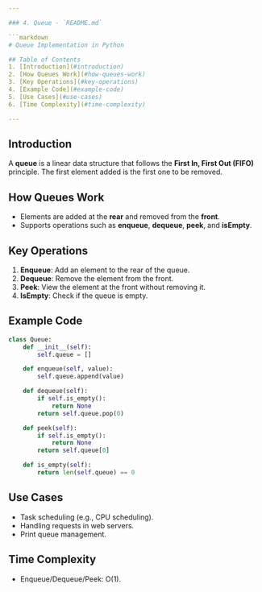 ```yaml
---

### 4. Queue - `README.md`

```markdown
# Queue Implementation in Python

## Table of Contents
1. [Introduction](#introduction)
2. [How Queues Work](#how-queues-work)
3. [Key Operations](#key-operations)
4. [Example Code](#example-code)
5. [Use Cases](#use-cases)
6. [Time Complexity](#time-complexity)

---
```


## Introduction

A **queue** is a linear data structure that follows the **First In, First Out (FIFO)** principle. The first element added is the first one to be removed.

## How Queues Work

- Elements are added at the **rear** and removed from the **front**.
- Supports operations such as **enqueue**, **dequeue**, **peek**, and **isEmpty**.

## Key Operations

1. **Enqueue**: Add an element to the rear of the queue.
2. **Dequeue**: Remove the element from the front.
3. **Peek**: View the element at the front without removing it.
4. **IsEmpty**: Check if the queue is empty.

## Example Code

```python
class Queue:
    def __init__(self):
        self.queue = []

    def enqueue(self, value):
        self.queue.append(value)

    def dequeue(self):
        if self.is_empty():
            return None
        return self.queue.pop(0)

    def peek(self):
        if self.is_empty():
            return None
        return self.queue[0]

    def is_empty(self):
        return len(self.queue) == 0
```

## Use Cases

- Task scheduling (e.g., CPU scheduling).
- Handling requests in web servers.
- Print queue management.

## Time Complexity

- Enqueue/Dequeue/Peek: O(1).
